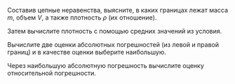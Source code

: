Составив цепные неравенства, выясните, в каких границах лежат масса $m$, объем $V$, а также плотность $\rho$ (их отношение).

Затем вычислите плотность с помощью средних значений из условия.

Вычислите две оценки абсолютных погрешностей (из левой и правой границ) и в качестве оценки выберите наибольшую.

Через наибольшую абсолютную погрешность вычислите оценку относительной погрешности.